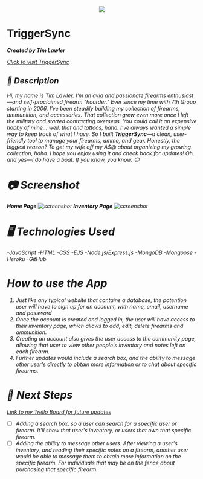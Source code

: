 <div align="center" id="banner">
    <img src='images/banner.jpg'>
</div>

# TriggerSync <i class="bi bi-crosshair2">
**Created by Tim Lawler**

[Click to visit TriggerSync](https://triggersync-d680b3b9f365.herokuapp.com/)

## 📘 Description
 Hi, my name is Tim Lawler. I'm an avid and passionate firearms enthusiast—and self-proclaimed firearm "hoarder." Ever since my time with 7th Group starting in 2006, I've been steadily building my collection of firearms, ammunition, and accessories.  That collection grew even more once I left the military and started contracting overseas. You could call it an expensive hobby of mine... well, that and tattoos, haha.  I've always wanted a simple way to keep track of what I have. So I built <strong>TriggerSync</strong>—a clean, user-friendly tool to manage your firearms, ammo, and gear.  Honestly, the biggest reason? To get my wife off my A$@ about organizing my growing collection, haha.  I hope you enjoy using it and check back for updates! Oh, and yes—I do have a boat. If you know, you know. 😉

 # 📷 Screenshot

 **Home Page** <img src='images/home.png' alt="screenshot">
 **Inventory Page** <img src='images/inventory.png' alt="screenshot">

 # 🖥️ Technologies Used

 -JavaScript
 -HTML
 -CSS
 -EJS
 -Node.js/Express.js
 -MongoDB
 -Mongoose
 -Heroku
 -GitHub

# How to use the App
1. Just like any typical website that contains a database, the potention user will have to sign up for an account, with name, email, username and password
2. Once the account is created and logged in, the user will have access to their inventory page, which allows to add, edit, delete firearms and ammunition.
3. Creating an account also gives the user access to the community page, allowing that user to view other people's inventory and notes left on each firearm.
4. Further updates would include a search box, and the ability to message other user's directly to obtain more information or to chat about specific firearms.

 # 🚀 Next Steps
[Link to my Trello Board for future updates](https://trello.com/b/khXfJOLp)
 - [   ] Adding a search box, so a user can search for a specific user or firearm.  It'll show that user's inventory, or users that own that specific firearm.
 - [   ] Adding the ability to message other users.  After viewing a user's inventory, and reading their specific notes on a firearm, another user would be able to message them to obtain more information on the specific firearm.  For individuals that may be on the fence about purchasing that specific firearm.
